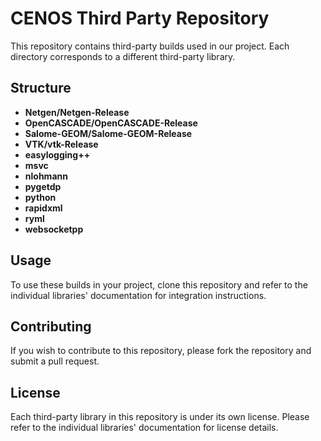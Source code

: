 
# CENOS Third Party Repository

This repository contains third-party builds used in our project. Each directory corresponds to a different third-party library.

## Structure

- **Netgen/Netgen-Release**
- **OpenCASCADE/OpenCASCADE-Release**
- **Salome-GEOM/Salome-GEOM-Release**
- **VTK/vtk-Release**
- **easylogging++**
- **msvc**
- **nlohmann**
- **pygetdp**
- **python**
- **rapidxml**
- **ryml**
- **websocketpp**

## Usage

To use these builds in your project, clone this repository and refer to the individual libraries' documentation for integration instructions.

## Contributing

If you wish to contribute to this repository, please fork the repository and submit a pull request.

## License

Each third-party library in this repository is under its own license. Please refer to the individual libraries' documentation for license details.

